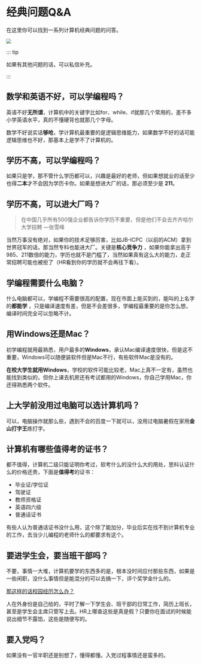 # 经典问题Q&A

在这里你可以找到一系列计算机经典问题的问答。

<img src="http://niu.ochiamalu.xyz/image-20230930170603886.png" style="zoom:80%;margin:0 auto" />

<br/>

::: tip

如果有其他问题的话，可以私信补充。

:::

## 数学和英语不好，可以学编程吗？

英语不好**无所谓**，计算机中的关键字比如for、while、if就那几个常用的，差不多小学英语水平，真的不懂硬背也就那几个字母。

数学不好说实话**够呛**，学计算机最重要的是逻辑思维能力，如果数学不好的话可能逻辑思维也不好，那基本上是学不了计算机的。

## 学历不高，可以学编程吗？

如果只是学，那不管什么学历都可以，兴趣是最好的老师，但如果想就业的话至少也得**二本**才不会因为学历卡你。如果是想进大厂的话，那必须至少是
**211**。

## 学历不高，可以进大厂吗？

> 在中国几乎所有500强企业都告诉你学历不重要，但是他们不会去齐齐哈尔大学招聘 —张雪峰

当然万事没有绝对，如果你的技术足够厉害，比如JB-ICPC（以前的ACM）拿到世界冠军的话，那当然专科也能进大厂。关键是**核心竞争力**
，如果你能拿出高于985、211数倍的能力，学历也就不是门槛了，当然如果真有这么大的能力，走正常招聘可能也被拒了（HR看到你的学历就不会再往下看）。

## 学编程需要什么电脑？

什么电脑都可以，学编程不需要很高的配置，现在市面上能买到的，能叫的上名字的**都能学**
，只是编译速度有差，但是不会差很多，学编程最重要的是你怎么想，编译时间完全可以忽略不计。

## 用Windows还是Mac？

初学编程就用最熟悉，用户最多的**Windows**，承认Mac编译速度很快，但是这不重要，Windows可以随便装软件但是Mac不行，有些软件Mac是没有的。

**在校大学生就用Windows**，学校的软件可能比较老，Mac上真不一定有，虽然也能找到类似的，但你上课去机房还有考试都用的Windows，你自己学用Mac，你还得熟悉两个软件。

## 上大学前没用过电脑可以选计算机吗？

可以，电脑操作就那么些，遇到不会的百度一下就可以，没用过电脑暑假在家用**金山打字王**练打字。

## 计算机有哪些值得考的证书？

都不值得，计算机二级只能证明你考过，软考什么的没什么大的用处，思科认证什么的价格还贵，下面是**值得考**的证书：

- 毕业证/学位证
- 驾驶证
- 教师资格证
- 英语四六级
- 普通话证书

有些人认为普通话证书没什么用，这个除了能加分，毕业后实在找不到计算机专业的工作，去当少儿编程的老师什么的都要求有这个。

## 要进学生会，要当班干部吗？

不要，事情一大堆，计算机要学的东西多的是，根本没时间应付那些东西，如果是一些闲职，没什么事情但是能混分的可以去搞一下，评个奖学金什么的。

<u>那这样的话校园经历怎么办？</u>

人在外身份是自己给的，平时了解一下学生会、班干部的日常工作，简历上班长，甚至是学生会主席只管写上去。HR上哪查这些是真是假？只要你在面试的时候能说出细节不露馅，这些是随便写的。

## 要入党吗？

如果没有一官半职还是别想了，懂得都懂。入党过程事情还是蛮多的。
